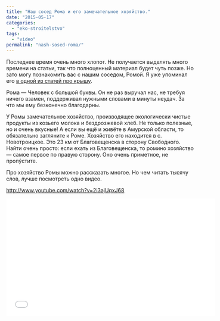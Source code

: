 ```yaml
---
title: "Наш сосед Рома и его замечательное хозяйство."
date: "2015-05-17"
categories: 
  - "eko-stroitelstvo"
tags: 
  - "video"
permalink: "nash-sosed-roma/"
---
```


Последнее время очень много хлопот. Не получается выделять много времени на статьи, так что полноценный материал будет чуть позже. Но зато могу познакомить вас с нашим соседом, Ромой. Я уже упоминал его [в одной из статей про крышу](http://svobodaiznutri.ru/krysha-dlya-ekodoma-2/).

Рома — Человек с большой буквы. Он не раз выручал нас, не требуя ничего взамен, поддерживал нужными словами в минуты неудач. За что мы ему безконечно благодарны.

У Ромы замечательное хозяйство, производящее экологически чистые продукты из козьего молока и бездрозжевой хлеб. Не только полезные, но и очень вкусные! А если вы ещё и живёте в Амурской области, то обязательно загляните к Роме. Хозяйство его находится в с. Новотроицкое. Это 23 км от Благовещенска в сторону Свободного. Найти очень просто: если ехать из Благовещенска, то ромино хозяйство — самое первое по правую сторону. Оно очень приметное, не пропýстите.

Про хозяйство Ромы можно рассказать многое. Но чем читать тысячу слов, лучше посмотреть одно видео.

http://www.youtube.com/watch?v=2i3ajUqxJ68
<iframe src="//www.youtube.com/embed/2i3ajUqxJ68" width="560" height="315" frameborder="0" allowfullscreen="allowfullscreen"></iframe>
